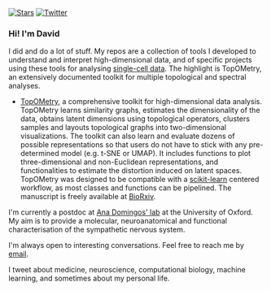 [![Stars](https://img.shields.io/github/stars/davisidarta?style=social)](https://github.com/davisidarta/davisidarta)
[![Twitter](https://img.shields.io/twitter/url/https/twitter.com/DaviSidarta.svg?label=Follow%20%40davisidarta&style=social)](https://twitter.com/davisidarta)

### Hi! I'm David

I did and do a lot of stuff. My repos are a collection of tools I developed to understand and interpret high-dimensional data, and of specific projects using these tools for analysing [single-cell data](https://en.wikipedia.org/wiki/Single-cell_analysis). The highlight is TopOMetry, an extensively documented toolkit for multiple topological and spectral analyses.    

* [TopOMetry](https://topometry.readthedocs.io/en/latest/), a comprehensive toolkit for high-dimensional data analysis. TopOMetry learns similarity graphs, estimates the dimensionality of the data, obtains latent dimensions using topological operators, clusters samples and layouts topological graphs into two-dimensional visualizations. The toolkit can also learn and evaluate dozens of possible representations so that users do not have to stick with any pre-determined model (e.g. t-SNE or UMAP). It includes functions to plot three-dimensional and non-Euclidean representations, and functionalities to estimate the distortion induced on latent spaces. TopOMetry was designed to be compatible with a [scikit-learn](https://scikit-learn.org/stable/index.html) centered workflow, as most classes and functions can be pipelined. The manuscript is freely available at [BioRxiv](https://www.biorxiv.org/content/10.1101/2022.03.14.484134v1).
  
  
I'm currently a postdoc at [Ana Domingos' lab](https://www.dpag.ox.ac.uk/team/ana-domingos) at the University of Oxford. My aim is to provide a molecular, neuroanatomical and functional characterisation of the sympathetic nervous system. 

I'm always open to interesting conversations. Feel free to reach me by [email](mailto:davi.oliveira@dpag.ox.ac.uk). 

I tweet about medicine, neuroscience, computational biology, machine learning, and sometimes about my personal life.    



<!--
**davisidarta/davisidarta** is a ✨ _special_ ✨ repository because its `README.md` (this file) appears on your GitHub profile.
